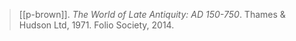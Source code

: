 > [[p-brown]]. *The World of Late Antiquity: AD 150-750*. Thames & Hudson Ltd, 1971. Folio Society, 2014.